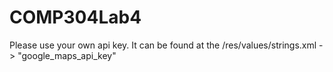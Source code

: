 # COMP304Lab4

Please use your own api key. It can be found at the /res/values/strings.xml -> "google_maps_api_key"

